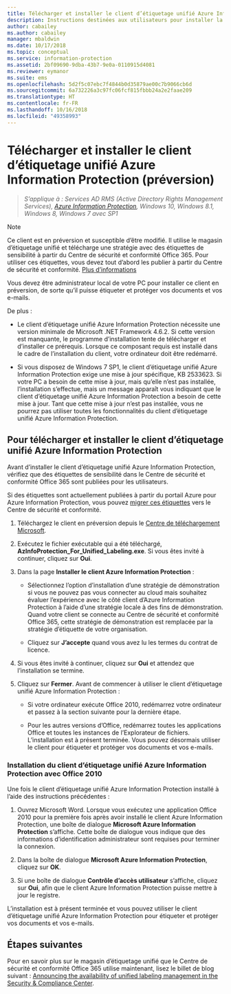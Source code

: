 ```yaml
---
title: Télécharger et installer le client d’étiquetage unifié Azure Information Protection (préversion)
description: Instructions destinées aux utilisateurs pour installer la préversion du client d’étiquetage unifié Azure Information Protection pour Windows, afin de pouvoir classifier et protéger des documents et des e-mails.
author: cabailey
ms.author: cabailey
manager: mbaldwin
ms.date: 10/17/2018
ms.topic: conceptual
ms.service: information-protection
ms.assetid: 2bf09690-9dba-43b7-9e0a-0110915d4081
ms.reviewer: eymanor
ms.suite: ems
ms.openlocfilehash: 5d2f5c07ebc7f4844b0d35879ae00c7b9066cb6d
ms.sourcegitcommit: 6a732226a3c97fc06fcf815fbbb24a2e2faae209
ms.translationtype: HT
ms.contentlocale: fr-FR
ms.lasthandoff: 10/16/2018
ms.locfileid: "49358993"
---
```

# <a name="download-and-install-the-azure-information-protection-unified-labeling-client-preview"></a>Télécharger et installer le client d’étiquetage unifié Azure Information Protection (préversion)

>*S’applique à : Services AD RMS (Active Directory Rights Management Services), [Azure Information Protection](https://azure.microsoft.com/pricing/details/information-protection), Windows 10, Windows 8.1, Windows 8, Windows 7 avec SP1*

> [!NOTE]
> Ce client est en préversion et susceptible d’être modifié. Il utilise le magasin d’étiquetage unifié et télécharge une stratégie avec des étiquettes de sensibilité à partir du Centre de sécurité et conformité Office 365. Pour utiliser ces étiquettes, vous devez tout d’abord les publier à partir du Centre de sécurité et conformité. [Plus d’informations](https://techcommunity.microsoft.com/t5/Security-Privacy-and-Compliance/Announcing-the-availability-of-unified-labeling-management-in/ba-p/262492)

Vous devez être administrateur local de votre PC pour installer ce client en préversion, de sorte qu’il puisse étiqueter et protéger vos documents et vos e-mails.

De plus :

- Le client d’étiquetage unifié Azure Information Protection nécessite une version minimale de Microsoft .NET Framework 4.6.2. Si cette version est manquante, le programme d’installation tente de télécharger et d’installer ce prérequis. Lorsque ce composant requis est installé dans le cadre de l’installation du client, votre ordinateur doit être redémarré.

- Si vous disposez de Windows 7 SP1, le client d’étiquetage unifié Azure Information Protection exige une mise à jour spécifique, KB 2533623. Si votre PC a besoin de cette mise à jour, mais qu’elle n’est pas installée, l’installation s’effectue, mais un message apparaît vous indiquant que le client d’étiquetage unifié Azure Information Protection a besoin de cette mise à jour. Tant que cette mise à jour n’est pas installée, vous ne pourrez pas utiliser toutes les fonctionnalités du client d’étiquetage unifié Azure Information Protection. 

## <a name="to-download-and-install-the-azure-information-protection-unified-labeling-client"></a>Pour télécharger et installer le client d’étiquetage unifié Azure Information Protection

Avant d’installer le client d’étiquetage unifié Azure Information Protection, vérifiez que des étiquettes de sensibilité dans le Centre de sécurité et conformité Office 365 sont publiées pour les utilisateurs. 

Si des étiquettes sont actuellement publiées à partir du portail Azure pour Azure Information Protection, vous pouvez [migrer ces étiquettes](../configure-policy-migrate-labels.md) vers le Centre de sécurité et conformité.

1. Téléchargez le client en préversion depuis le [Centre de téléchargement Microsoft](https://www.microsoft.com/en-us/download/details.aspx?id=57440).

2. Exécutez le fichier exécutable qui a été téléchargé, **AzInfoProtection_For_Unified_Labeling.exe**. Si vous êtes invité à continuer, cliquez sur **Oui**.    

3. Dans la page **Installer le client Azure Information Protection** :     
    - Sélectionnez l’option d’installation d’une stratégie de démonstration si vous ne pouvez pas vous connecter au cloud mais souhaitez évaluer l’expérience avec le côté client d’Azure Information Protection à l’aide d’une stratégie locale à des fins de démonstration. Quand votre client se connecte au Centre de sécurité et conformité Office 365, cette stratégie de démonstration est remplacée par la stratégie d’étiquette de votre organisation.

    - Cliquez sur **J’accepte** quand vous avez lu les termes du contrat de licence.    

4. Si vous êtes invité à continuer, cliquez sur **Oui** et attendez que l’installation se termine.    

6. Cliquez sur **Fermer**. Avant de commencer à utiliser le client d’étiquetage unifié Azure Information Protection :    

    - Si votre ordinateur exécute Office 2010, redémarrez votre ordinateur et passez à la section suivante pour la dernière étape.    
        
    - Pour les autres versions d’Office, redémarrez toutes les applications Office et toutes les instances de l’Explorateur de fichiers. L’installation est à présent terminée. Vous pouvez désormais utiliser le client pour étiqueter et protéger vos documents et vos e-mails.    

### <a name="installing-the-azure-information-protection-unified-labeling-client-with-office-2010"></a>Installation du client d’étiquetage unifié Azure Information Protection avec Office 2010

Une fois le client d’étiquetage unifié Azure Information Protection installé à l’aide des instructions précédentes :

1. Ouvrez Microsoft Word. Lorsque vous exécutez une application Office 2010 pour la première fois après avoir installé le client Azure Information Protection, une boîte de dialogue **Microsoft Azure Information Protection** s’affiche. Cette boîte de dialogue vous indique que des informations d’identification administrateur sont requises pour terminer la connexion.

2. Dans la boîte de dialogue **Microsoft Azure Information Protection**, cliquez sur **OK**.

3. Si une boîte de dialogue **Contrôle d’accès utilisateur** s’affiche, cliquez sur **Oui**, afin que le client Azure Information Protection puisse mettre à jour le registre.

L’installation est à présent terminée et vous pouvez utiliser le client d’étiquetage unifié Azure Information Protection pour étiqueter et protéger vos documents et vos e-mails.

## <a name="next-steps"></a>Étapes suivantes

Pour en savoir plus sur le magasin d’étiquetage unifié que le Centre de sécurité et conformité Office 365 utilise maintenant, lisez le billet de blog suivant : [Announcing the availability of unified labeling management in the Security & Compliance Center](https://techcommunity.microsoft.com/t5/Security-Privacy-and-Compliance/Announcing-the-availability-of-unified-labeling-management-in/ba-p/262492).

